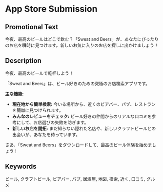 # App Store Submission

## Promotional Text

今夜、最高のビールはどこで飲む？「Sweat and Beers」が、あなたにぴったりのお店を瞬時に見つけます。新しいお気に入りのお店を探しに出かけましょう！

## Description

今夜、最高のビールで乾杯しよう！

「Sweat and Beers」は、ビール好きのための究極のお店検索アプリです。

**主な機能:**

*   **現在地から簡単検索:** 今いる場所から、近くのビアバー、パブ、レストランを簡単に見つけられます。
*   **みんなのレビューをチェック:** ビール好きの仲間からのリアルな口コミを参考にして、お店選びの失敗を防ぎます。
*   **新しいお店を開拓:** まだ知らない隠れた名店や、新しいクラフトビールとの出会いが、あなたを待っています。

さあ、「Sweat and Beers」をダウンロードして、最高のビール体験を始めましょう！

## Keywords

ビール, クラフトビール, ビアバー, パブ, 居酒屋, 地図, 検索, 近く, 口コミ, グルメ
